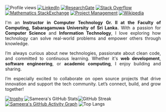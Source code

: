![Profile views](https://komarev.com/ghpvc/?username=Sameera1994&label=Profile%20views&color=0e75b6&style=flat)
[![LinkedIn](https://img.shields.io/badge/LinkedIn-blue?logo=linkedin&logoColor=white)](https://www.linkedin.com/in/w-g-sameera-lakshitha/)
[![ResearchGate](https://img.shields.io/badge/ResearchGate-00CCBB?logo=researchgate&logoColor=white)](https://www.researchgate.net/profile/Sameera-Lakshitha)
[![Stack Overflow](https://img.shields.io/badge/Stack%20Overflow-FE7A16?logo=stackoverflow&logoColor=white)](https://stackoverflow.com/users/7281091/sameera-lakshitha)
[![Mathematics StackExchange](https://img.shields.io/badge/Mathematics-StackExchange-blue?logo=stackexchange&logoColor=white)](https://math.stackexchange.com/users/422281/sameera-lakshitha)
[![Project Management](https://img.shields.io/badge/Project%20Management-StackExchange-orange?logo=stackexchange&logoColor=white)](https://pm.stackexchange.com/users/34468/sameera-lakshitha)
[![Wikipedia](https://img.shields.io/badge/User-Wikipedia-green?logo=wikipedia&logoColor=white)](https://si.wikipedia.org/wiki/%E0%B6%B4%E0%B6%BB%E0%B7%92%E0%B7%81%E0%B7%93%E0%B6%BD%E0%B6%9A:Sameera94)

<p align="justify">I'm an <b>Instructor in Computer Technology Gr. II at the Faculty of Computing, Sabaragamuwa University of Sri Lanka.</b> With a passion for <b>Computer Science</b> and <b>Information Technology</b>, I love exploring how technology can solve real-world problems and empower others through knowledge.</p>
<p align="justify">I’m always curious about new technologies, passionate about clean code, and committed to continuous learning. Whether it's <b>web development</b>, <b>software engineering</b>, or <b>academic computing</b>, I enjoy building and sharing.</p>
<p align="justify">I’m especially excited to collaborate on open source projects that drive innovation and support the tech community. Let’s connect, build, and grow together!</p>


[![trophy](https://github-profile-trophy.vercel.app/?username=Sameera1994&theme=gruvbox)](https://github.com/ryo-ma/github-profile-trophy)
![Sameera's GitHub Stats](https://github-readme-stats.vercel.app/api?username=Sameera1994&show_icons=true&theme=github_dark)![GitHub Streak](https://streak-stats.demolab.com/?user=Sameera1994&theme=dark)
[![Sameera's GitHub Activity Graph](https://github-readme-activity-graph.vercel.app/graph?username=Sameera1994&theme=github-compact)](https://github.com/Ashutosh00710/github-readme-activity-graph)
![Top Langs](https://github-readme-stats.vercel.app/api/top-langs/?username=Sameera1994&layout=compact&theme=github_dark)


<!---
Sameera1994/Sameera1994 is a ✨ special ✨ repository because its `README.md` (this file) appears on your GitHub profile.
You can click the Preview link to take a look at your changes.
--->
